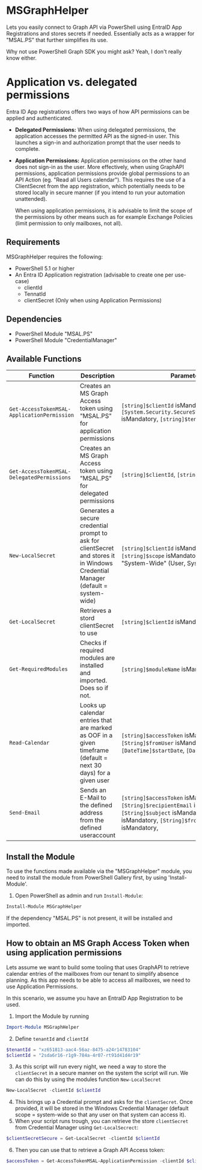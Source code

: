 # MSGraphHelper
Lets you easily connect to Graph API via PowerShell using EntraID App Registrations and stores secrets if needed.
Essentially acts as a wrapper for "MSAL.PS" that further simplifies its use.

Why not use PowerShell Graph SDK you might ask? Yeah, I don't really know either.

# Application vs. delegated permissions
Entra ID App registrations offers two ways of how API permissions can be applied and authenticated.
- **Delegated Permissions:**
  When using delegated permissions, the application accesses the permitted API as the signed-in user. This launches a sign-in and authorization prompt that the user needs to complete.
  
- **Application Permissions:**
  Application permissions on the other hand does not sign-in as the user. More effectively, when using GraphAPI permissions, application permissions provide global permissions to an API Action (eg. "Read all Users calendar"). This requires the use of a ClientSecret from the app registration, which potentially needs to be stored locally in secure manner (if you intend to run your automation unattended).

  When using application permissions, it is advisable to limit the scope of the permissions by other means such as for example Exchange Policies (limit permission to only mailboxes, not all).

## Requirements
MSGraphHelper requires the following:
- PowerShell 5.1 or higher
- An Entra ID Application registration (advisable to create one per use-case)
  - clientId
  - TennatId
  - clientSecret (Only when using Application Permissions)
 
## Dependencies 
- PowerShell Module "MSAL.PS"
- PowerShell Module "CredentialManager"

## Available Functions
| Function      | Description | Parameters |
| ------------- | ------------- |------------- |
|  `Get-AccessTokenMSAL-ApplicationPermission`  | 	Creates an MS Graph Access token using "MSAL.PS" for application permissions | `[string]$clientId` isMandatory, `[System.Security.SecureString]$clientSecret` isMandatory, `[string]$tenantId` is Mandatory  |
| `Get-AccessTokenMSAL-DelegatedPermissions` 	 | 	Creates an MS Graph Access token using "MSAL.PS" for delegated permissions | `[string]$clientId`, `[string]$tenantId`  |
| `New-LocalSecret`  | 		Generates a secure credential prompt to ask for clientSecret and stores it in Windows Credential Manager (default = system-wide)  | `[string]$clientId` isMandatory, `[string]$scope` isMandatory defaultScope = "System-Wide" (User, System-Wide)   |
| `Get-LocalSecret`  | Retrieves a stord clientSecret to use	| `[string]$clientId` isMandatory, |
| `Get-RequiredModules`  | Checks if required modules are installed and imported. Does so if not. | `[string]$moduleName` isMandatory,  |
| `Read-Calendar`  | Looks up calendar entries that are marked as OOF in a given timeframe (default = next 30 days) for a given user | `[string]$accessToken` isMandatory, `[String]$fromUser` isMandatory, `[DateTime]$startDate`, `[DateTime]$endDate`  |
| `Send-Email`  | Sends an E-Mail to the defined address from the defined useraccount | `[string]$accessToken` isMandatory, `[String]$recipientEmail` isMandatory, `[String]$subject` isMandatory, `[String]$body` isMandatory, `[String]$fromUserIdOrUpn` isMandatory,  |




## Install the Module
To use the functions made available via the "MSGraphHelper" module, you need to install the module from PowerShell Gallery first, by using 'Install-Module'.

1. Open PowerShell as admin and run `Install-Module`:
  ```powershell
  Install-Module MSGraphHelper
  ```
  If the dependency "MSAL.PS" is not present, it will be installed and imported.

## How to obtain an MS Graph Access Token when using application permissions
Lets assume we want to build some tooling that uses GraphAPI to retrieve calendar entries of the mailboxes from our tenant to simplify absence planning.
As this app needs to be able to access all mailboxes, we need to use Application Permissions.

In this scenario, we assume you have an EntraID App Registration to be used.

1. Import the Module by running 
  ```powershell
  Import-Module MSGraphHelper
  ```
2. Define `tenantId` and `clientId`
  ```powershell
$tenantId = "xz651813-aac4-56az-8475-a24r14783104"
$clientId = "2sda6r16-r1g9-784a-4r07-rt91d41d4r19" 
  ```
3. As this script will run every night, we need a way to store the `clientSecret` in a secure manner on the system the script will run. We can do this by using the modules function `New-LocalSecret`
  ```powershell
  New-LocalSecret -clientId $clientId
   ```
4. This brings up a Credential prompt and asks for the `clientSecret`. Once provided, it will be stored in the Windows Credential Manager (default scope = system-wide so that any user on that system can access it).
5. When your script runs trough, you can retrieve the store `clientSecret` from Credential Manager using `Get-LocalSecrect`:
  ```powershell
  $clientSecretSecure = Get-LocalSecret -clientId $clientId
   ```
6. Then you can use that to retrieve a Graph API Access token:
  ```powershell
  $accessToken = Get-AccessTokenMSAL-ApplicationPermission -clientId $clientId -clientSecret $clientSecretSecure -tenantId $tenantId
   ```
